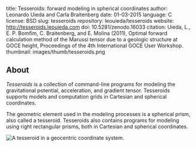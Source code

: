 title: Tesseroids: forward modeling in spherical coordinates
author: Leonardo Uieda and Carla Braitenberg
date: 01-03-2015
language: C
license: BSD
slug: tesseroids
repository: leouieda/tesseroids
website: http://tesseroids.leouieda.com
doi: 10.5281/zenodo.16033
citation: Uieda, L., E. P. Bomfim, C. Braitenberg, and E. Molina (2011), Optimal forward calculation method of the Marussi tensor due to a geologic structure at GOCE height, Proceedings of the 4th International GOCE User Workshop.
thumbnail: images/thumb/tesseroids.png

## About

<div class="row">
<div class="col-md-6">

<p>
<em>Tesseroids</em> is a collection of command-line programs for modeling the
gravitational potential, acceleration, and gradient tensor. Tesseroids supports
models and computation grids in Cartesian and spherical coordinates.
</p>
<p>
The geometric element used in the modeling processes is a spherical prism, also
called a tesseroid. Tesseroids also contains programs for modeling using right
rectangular prisms, both in Cartesian and spherical coordinates.
</p>

</div>
<div class="col-md-6">

<img src="{filename}/images/tesseroid.png"
 title="A tesseroid in a geocentric coordinate system."></img>

</div>
</div>
